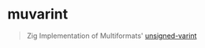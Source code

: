 # muvarint

> Zig Implementation of Multiformats' [unsigned-varint](https://github.com/multiformats/unsigned-varint)